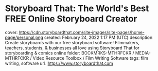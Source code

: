 # Storyboard That: The World's Best FREE Online Storyboard Creator

cover: https://cdn.storyboardthat.com/site-images/site-pages/home-page/personal.png
created: February 24, 2022 1:17 PM (UTC)
description: Create storyboards with our free storyboard software! Filmmakers, teachers, students, & businesses all love using Storyboard That for storyboarding & comics online
folder: BOOKMRKS-MTHRFCKR / MEDIA-MTHRFCKR / Video Resource Toolbox / Film Writing Software
tags: film writing, software
url: https://www.storyboardthat.com